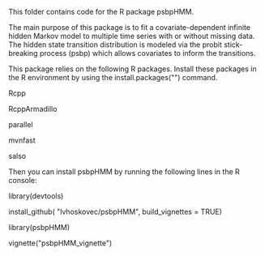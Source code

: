 

This folder contains code for the R package psbpHMM. 

The main purpose of this package is to fit a covariate-dependent infinite hidden Markov model to multiple time series with or without missing data. The hidden state transition distribution is modeled via the probit stick-breaking process (psbp) which allows covariates to inform the transitions. 


This package relies on the following R packages. Install these packages in the R environment by using the install.packages("") command.  

Rcpp 

RcppArmadillo  

parallel

mvnfast

salso


Then you can install psbpHMM by running the following lines in the R console: 

library(devtools)

install_github( "lvhoskovec/psbpHMM", build_vignettes = TRUE)

library(psbpHMM)

vignette("psbpHMM_vignette")


